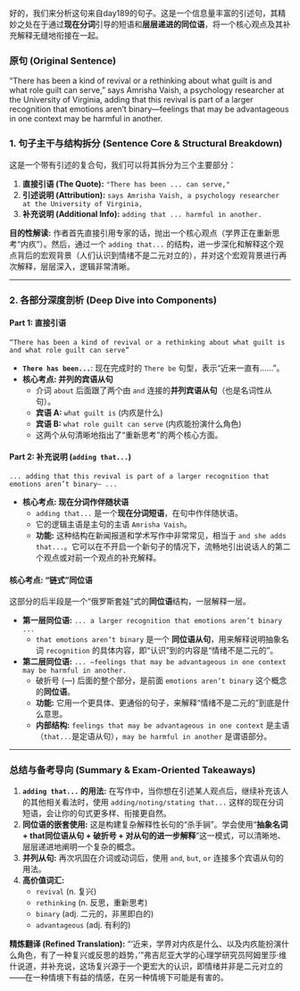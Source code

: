 好的，我们来分析这句来自day189的句子。这是一个信息量丰富的引述句，其精妙之处在于通过**现在分词**引导的短语和**层层递进的同位语**，将一个核心观点及其补充解释无缝地衔接在一起。

### **原句 (Original Sentence)**

“There has been a kind of revival or a rethinking about what guilt is and what role guilt can serve,” says Amrisha Vaish, a psychology researcher at the University of Virginia, adding that this revival is part of a larger recognition that emotions aren’t binary—feelings that may be advantageous in one context may be harmful in another.

### **1. 句子主干与结构拆分 (Sentence Core & Structural Breakdown)**

这是一个带有引述的复合句，我们可以将其拆分为三个主要部分：

1. **直接引语 (The Quote):** `"There has been ... can serve,"`
2. **引述说明 (Attribution):** `says Amrisha Vaish, a psychology researcher at the University of Virginia,`
3. **补充说明 (Additional Info):** `adding that ... harmful in another.`

**目的性解读:** 作者首先直接引用专家的话，抛出一个核心观点（学界正在重新思考“内疚”）。然后，通过一个 `adding that...` 的结构，进一步深化和解释这个观点背后的宏观背景（人们认识到情绪不是二元对立的），并对这个宏观背景进行再次解释，层层深入，逻辑非常清晰。

------

### **2. 各部分深度剖析 (Deep Dive into Components)**

#### **Part 1: 直接引语**

```
“There has been a kind of revival or a rethinking about what guilt is and what role guilt can serve”
```

- **`There has been...`**: 现在完成时的 `There be` 句型，表示“近来一直有……”。
- **核心考点: 并列的宾语从句**
  - 介词 `about` 后面跟了两个由 `and` 连接的**并列宾语从句**（也是名词性从句）。
  - **宾语 A:** `what guilt is` (内疚是什么)
  - **宾语 B:** `what role guilt can serve` (内疚能扮演什么角色)
  - 这两个从句清晰地指出了“重新思考”的两个核心方面。

#### **Part 2: 补充说明 (`adding that...`)**

```
... adding that this revival is part of a larger recognition that emotions aren’t binary— ...
```

- **核心考点: 现在分词作伴随状语**
  - `adding that...` 是一个**现在分词短语**，在句中作伴随状语。
  - 它的逻辑主语是主句的主语 `Amrisha Vaish`。
  - **功能:** 这种结构在新闻报道和学术写作中非常常见，相当于 `and she adds that...`。它可以在不开启一个新句子的情况下，流畅地引出说话人的第二个观点或对前一个观点的补充解释。

#### **核心考点: “链式”同位语**

这部分的后半段是一个“俄罗斯套娃”式的**同位语**结构，一层解释一层。

- **第一层同位语:** `... a larger recognition that emotions aren’t binary ...`
  - `that emotions aren’t binary` 是一个 **同位语从句**，用来解释说明抽象名词 `recognition` 的具体内容，即“认识”到的内容是“情绪不是二元的”。
- **第二层同位语:** `... —feelings that may be advantageous in one context may be harmful in another.`
  - 破折号 (—) 后面的整个部分，是前面 `emotions aren’t binary` 这个概念的**同位语**。
  - **功能:** 它用一个更具体、更通俗的句子，来解释“情绪不是二元的”到底是什么意思。
  - **内部结构:** `feelings that may be advantageous in one context` 是主语（`that...`是定语从句），`may be harmful in another` 是谓语部分。

------

### **总结与备考导向 (Summary & Exam-Oriented Takeaways)**

1. **`adding that...` 的用法:** 在写作中，当你想在引述某人观点后，继续补充该人的其他相关看法时，使用 `adding/noting/stating that...` 这样的现在分词短语，会让你的句式更多样、衔接更自然。
2. **同位语的嵌套使用:** 这是构建复杂解释性长句的“杀手锏”。学会使用“**抽象名词 + that同位语从句 + 破折号 + 对从句的进一步解释**”这一模式，可以清晰地、层层递进地阐明一个复杂的概念。
3. **并列从句:** 再次巩固在介词或动词后，使用 `and`, `but`, `or` 连接多个宾语从句的用法。
4. **高价值词汇:**
   - `revival` (n. 复兴)
   - `rethinking` (n. 反思，重新思考)
   - `binary` (adj. 二元的，非黑即白的)
   - `advantageous` (adj. 有利的)

**精炼翻译 (Refined Translation):** “‘近来，学界对内疚是什么、以及内疚能扮演什么角色，有了一种复兴或反思的趋势，’”弗吉尼亚大学的心理学研究员阿姆里莎·维什说道，并补充说，这场复兴源于一个更宏大的认识，即情绪并非是二元对立的——在一种情境下有益的情感，在另一种情境下可能是有害的。